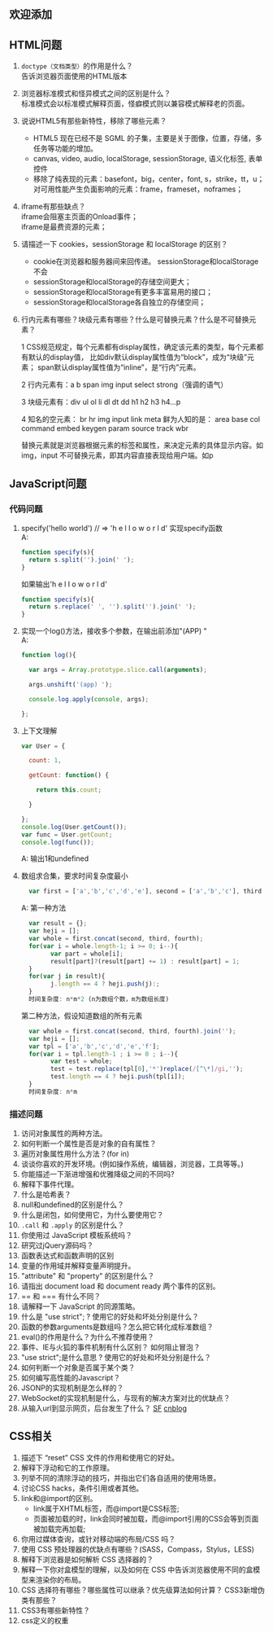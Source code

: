 **欢迎添加**
------

## HTML问题 ##
1. `doctype（文档类型）`的作用是什么？
      <br/>告诉浏览器页面使用的HTML版本
2. 浏览器标准模式和怪异模式之间的区别是什么？
      <br/>标准模式会以标准模式解释页面，怪癖模式则以兼容模式解释老的页面。
3. 说说HTML5有那些新特性，移除了哪些元素？
      * HTML5 现在已经不是 SGML 的子集，主要是关于图像，位置，存储，多任务等功能的增加。
      * canvas, video, audio, localStorage, sessionStorage, 语义化标签, 表单控件
      * 移除了纯表现的元素：basefont，big，center，font, s，strike，tt，u；对可用性能产生负面影响的元素：frame，frameset，noframes；
4. iframe有那些缺点？
      <br/>iframe会阻塞主页面的Onload事件；
      <br/>iframe是最费资源的元素；
5. 请描述一下 cookies，sessionStorage 和 localStorage 的区别？
      * cookie在浏览器和服务器间来回传递。 sessionStorage和localStorage不会
      * sessionStorage和localStorage的存储空间更大；
      * sessionStorage和localStorage有更多丰富易用的接口；
      * sessionStorage和localStorage各自独立的存储空间；
6. 行内元素有哪些？块级元素有哪些？什么是可替换元素？什么是不可替换元素？

      1 CSS规范规定，每个元素都有display属性，确定该元素的类型，每个元素都有默认的display值， 比如div默认display属性值为“block”，成为“块级”元素； span默认display属性值为“inline”，是“行内”元素。

      2 行内元素有：a b span img input select strong（强调的语气）
      
      3 块级元素有：div ul ol li dl dt dd h1 h2 h3 h4…p
      
      4 知名的空元素： br hr img input link meta 鲜为人知的是： area base col command embed keygen param source track wbr
  
      替换元素就是浏览器根据元素的标签和属性，来决定元素的具体显示内容。如img，input
      不可替换元素，即其内容直接表现给用户端。如p

## JavaScript问题 ##
### 代码问题 ###
1. specify('hello world') // => 'h e l l o   w o r l d' 实现specify函数
   <br/>A: 
    ````javascript
    function specify(s){
      return s.split('').join(' ');
    }
    ````
   如果输出'h e l l o w o r l d'
   
    ````javascript
    function specify(s){
      return s.replace(' ', '').split('').join(' ');
    }
    ````

2. 实现一个log()方法，接收多个参数，在输出前添加"(APP) "
   <br/>A: 
    ````javascript
    function log(){

      var args = Array.prototype.slice.call(arguments);

      args.unshift('(app) ');

      console.log.apply(console, args);

    };
    ````
    
3. 上下文理解
    ````javascript
    var User = {

      count: 1,

      getCount: function() {

        return this.count;

      }

    };
    console.log(User.getCount());
    var func = User.getCount;
    console.log(func());
    ````
   A: 输出1和undefined

4. 数组求合集，要求时间复杂度最小
    ````javascript
      var first = ['a','b','c','d','e'], second = ['a','b','c'], third = ['c','d','e'], fourth = ['d','e','f'] 
    ````
   A: 第一种方法
    ````javascript
      var result = {};
      var heji = [];
      var whole = first.concat(second, third, fourth);
      for(var i = whole.length-1; i >= 0; i--){
            var part = whole[i];
            result[part]?(result[part] += 1) : result[part] = 1;
      }
      for(var j in result){
            j.length == 4 ? heji.push(j):;
      }
      时间复杂度: n*m*2 (n为数组个数，m为数组长度)
    ````
      第二种方法，假设知道数组的所有元素
    ````javascript
      var whole = first.concat(second, third, fourth).join('');
      var heji = [];
      var tpl = ['a','b','c','d','e','f'];
      for(var i = tpl.length-1 ; i >= 0 ; i--){
            var test = whole;
            test = test.replace(tpl[0],'*')replace(/[^\*]/gi,'');
            test.length == 4 ? heji.push(tpl[i]);
      }
      时间复杂度: n*m
    ````

### 描述问题 ###
1. 访问对象属性的两种方法。
2. 如何判断一个属性是否是对象的自有属性？
3. 遍历对象属性用什么方法？(for in)
4. 谈谈你喜欢的开发环境。(例如操作系统，编辑器，浏览器，工具等等。)
5. 你能描述一下渐进增强和优雅降级之间的不同吗?
6. 解释下事件代理。
7. 什么是哈希表？
8. null和undefined的区别是什么？
9. 什么是闭包，如何使用它，为什么要使用它？
10. `.call` 和 `.apply` 的区别是什么？
11. 你使用过 JavaScript 模板系统吗？
12. 研究过jQuery源码吗？
13. 函数表达式和函数声明的区别
14. 变量的作用域并解释变量声明提升。
15. "attribute" 和 "property" 的区别是什么？
16. 请指出 document load 和 document ready 两个事件的区别。
17. == 和 === 有什么不同？
18. 请解释一下 JavaScript 的同源策略。
19. 什么是 "use strict"; ? 使用它的好处和坏处分别是什么？
20. 函数的参数arguments是数组吗？怎么把它转化成标准数组？
21. eval()的作用是什么？为什么不推荐使用？
22. 事件、IE与火狐的事件机制有什么区别？ 如何阻止冒泡？
23. "use strict";是什么意思 ? 使用它的好处和坏处分别是什么？
24. 如何判断一个对象是否属于某个类？
25. 如何编写高性能的Javascript？
26. JSONP的实现机制是怎么样的？
27. WebSocket的实现机制是什么，与现有的解决方案对比的优缺点？
28. 从输入url到显示网页，后台发生了什么？   [SF](http://sfau.lt/bNcdAd) [cnblog](http://www.cnblogs.com/rollenholt/archive/2012/03/23/2414345.html)

## CSS相关 ##
1. 描述下 “reset” CSS 文件的作用和使用它的好处。
2. 解释下浮动和它的工作原理。
3. 列举不同的清除浮动的技巧，并指出它们各自适用的使用场景。
4. 讨论CSS hacks，条件引用或者其他。
5. link和@import的区别。
      * link属于XHTML标签，而@import是CSS标签;
      * 页面被加载的时，link会同时被加载，而@import引用的CSS会等到页面被加载完再加载;
6. 你用过媒体查询，或针对移动端的布局/CSS 吗？
7. 使用 CSS 预处理器的优缺点有哪些？(SASS，Compass，Stylus，LESS)
8. 解释下浏览器是如何解析 CSS 选择器的？
9. 解释一下你对盒模型的理解，以及如何在 CSS 中告诉浏览器使用不同的盒模型来渲染你的布局。
10. CSS 选择符有哪些？哪些属性可以继承？优先级算法如何计算？ CSS3新增伪类有那些？
11. CSS3有哪些新特性？
12. css定义的权重
